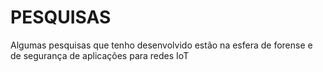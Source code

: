 # PESQUISAS

Algumas pesquisas que tenho desenvolvido estão na esfera de forense e de segurança de aplicações para redes IoT

